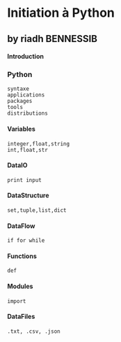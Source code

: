 # Initiation à Python
## by riadh BENNESSIB


#### Introduction

### Python
    syntaxe
    applications
    packages
    tools
    distributions

#### Variables
    integer,float,string
    int,float,str
#### DataIO
    print input
#### DataStructure
    set,tuple,list,dict
#### DataFlow
    if for while
#### Functions
    def
#### Modules
    import
#### DataFiles
    .txt, .csv, .json
